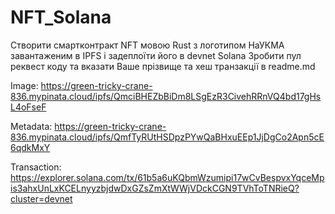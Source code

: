 # NFT_Solana

Створити смартконтракт NFT мовою Rust з логотипом НаУКМА завантаженим в IPFS і задеплоїти його в devnet Solana
Зробити пул реквест коду та вказати Ваше прізвище та хеш транзакції в readme.md

Image: https://green-tricky-crane-836.mypinata.cloud/ipfs/QmciBHEZbBiDm8LSgEzR3CivehRRnVQ4bd17gHsL4oFseF

Metadata: https://green-tricky-crane-836.mypinata.cloud/ipfs/QmfTyRUtHSDpzPYwQaBHxuEEp1JjDgCo2Apn5cE6qdkMxY

Transaction: https://explorer.solana.com/tx/61b5a6uKQbmWzumipi17wCvBespvxYqceMpis3ahxUnLxKCELnyyzbjdwDxGZsZmXtWWjVDckCGN9TVhToTNRieQ?cluster=devnet
